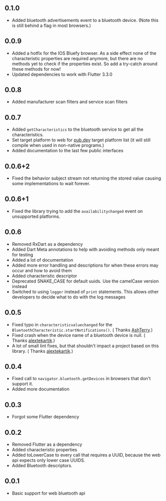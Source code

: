 ## 0.1.0

* Added bluetooth advertisements event to a bluetooth device. (Note this is still behind a flag in most browsers.)

## 0.0.9

* Added a hotfix for the IOS Bluefy browser. As a side effect none of the characteristic properties are required anymore, but there are no methods yet to check if the properties exist. So add a try-catch around these methods for now!
* Updated dependencies to work with Flutter 3.3.0

## 0.0.8

* Added manufacturer scan filters and service scan filters

## 0.0.7

* Added `getCharacteristics` to the bluetooth service to get all the characteristics.
* Set target platform to web for [pub.dev](https://pub.dev/packages/flutter_web_bluetooth/) target platform list (it will still compile when used in non-native programs.)
* Added documentation to the last few public interfaces

## 0.0.6+2

* Fixed the behavior subject stream not returning the stored value causing some implementations to wait forever.

## 0.0.6+1

* Fixed the library trying to add the `availabilitychanged` event on unsupported platforms.

## 0.0.6

* Removed RxDart as a dependency
* Added Dart Meta annotations to help with avoiding methods only meant for testing
* Added a lot of documentation
* Added more error handling and descriptions for when these errors may occur and how to avoid them
* Added characteristic descriptor
* Deprecated SNAKE_CASE for default uuids. Use the camelCase version instead
* Switched to using `logger` instead of `print` statements. This allows other developers to decide what to do with the
  log messages

## 0.0.5

* Fixed typo in `characteristicvaluechanged` for the `BluetoothCharacteristic.startNotifications()`. (
  Thanks [AshTerry](https://github.com/AshTerry).)
* Fixed crash when the device name of a bluetooth device is null. (
  Thanks [alextekartik](https://github.com/alextekartik).)
* A lot of small lint fixes, but that shouldn't impact a project based on this library. (
  Thanks [alextekartik](https://github.com/alextekartik).)

## 0.0.4

* Fixed call to `navigator.bluetooth.getDevices` in browsers that don't support it.
* Added more documentation

## 0.0.3

* Forgot some Flutter dependency

## 0.0.2

* Removed Flutter as a dependency
* Added characteristic properties
* Added toLowerCase to every call that requires a UUID, because the web api expects only lower case UUIDS.
* Added Bluetooth descriptors.

## 0.0.1

* Basic support for web bluetooth api
